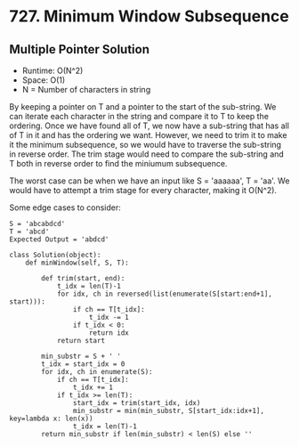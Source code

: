 # 727. Minimum Window Subsequence

## Multiple Pointer Solution
- Runtime: O(N^2)
- Space: O(1)
- N = Number of characters in string

By keeping a pointer on T and a pointer to the start of the sub-string.
We can iterate each character in the string and compare it to T to keep the ordering.
Once we have found all of T, we now have a sub-string that has all of T in it and has the ordering we want.
However, we need to trim it to make it the minimum subsequence, so we would have to traverse the sub-string in reverse order.
The trim stage would need to compare the sub-string and T both in reverse order to find the miniumum subsequence.

The worst case can be when we have an input like S = 'aaaaaa', T = 'aa'.
We would have to attempt a trim stage for every character, making it O(N^2).

Some edge cases to consider:
```
S = 'abcabdcd'
T = 'abcd'
Expected Output = 'abdcd'
```

```
class Solution(object):
    def minWindow(self, S, T):
        
        def trim(start, end):
            t_idx = len(T)-1
            for idx, ch in reversed(list(enumerate(S[start:end+1], start))):
                if ch == T[t_idx]:
                    t_idx -= 1
                if t_idx < 0:
                    return idx
            return start
        
        min_substr = S + ' '
        t_idx = start_idx = 0
        for idx, ch in enumerate(S):
            if ch == T[t_idx]:
                t_idx += 1
            if t_idx >= len(T):
                start_idx = trim(start_idx, idx)
                min_substr = min(min_substr, S[start_idx:idx+1], key=lambda x: len(x))
                t_idx = len(T)-1
        return min_substr if len(min_substr) < len(S) else ''
```
